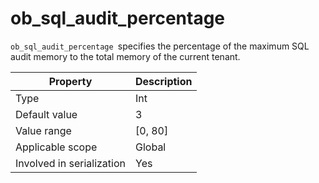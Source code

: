 # ob_sql_audit_percentage

`ob_sql_audit_percentage `specifies the percentage of the maximum SQL audit memory to the total memory of the current tenant.

| **Property** | **Description** |
|---------|-----------|
| Type | Int |
| Default value | 3 |
| Value range | \[0, 80\] |
| Applicable scope | Global |
| Involved in serialization | Yes |
